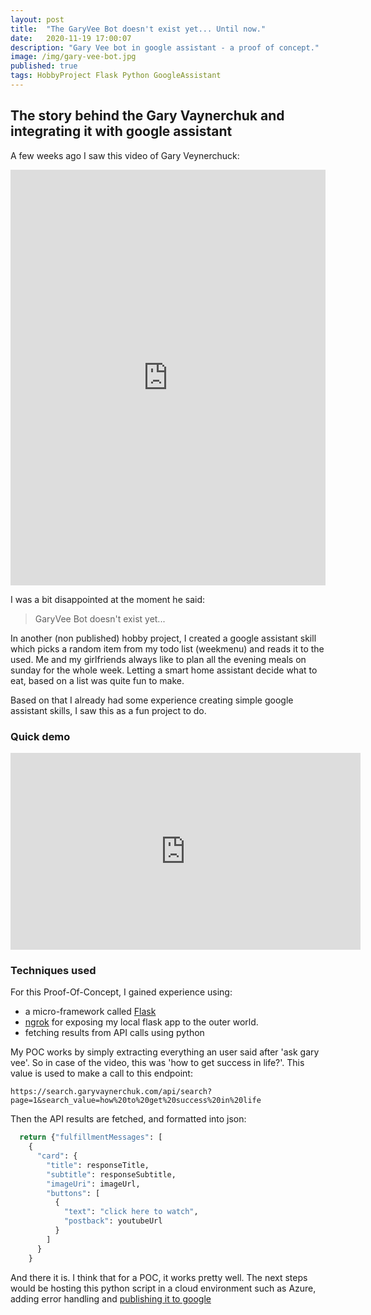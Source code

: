 ```yaml
---
layout: post
title:  "The GaryVee Bot doesn't exist yet... Until now."
date:   2020-11-19 17:00:07
description: "Gary Vee bot in google assistant - a proof of concept."
image: /img/gary-vee-bot.jpg
published: true
tags: HobbyProject Flask Python GoogleAssistant
---
```


## The story behind the Gary Vaynerchuk and integrating it with google assistant

A few weeks ago I saw this video of Gary Veynerchuck:

<iframe src="https://www.linkedin.com/embed/feed/update/urn:li:ugcPost:6727570316899446784" height="665" width="504" frameborder="0" allowfullscreen="" title="Embedded post"></iframe>

I was a bit disappointed at the moment he said:
> GaryVee Bot doesn't exist yet...

In another (non published) hobby project, I created a google assistant skill which picks a random item from my todo list (weekmenu) and reads it to the used. Me and my girlfriends always like to plan all the evening meals on sunday for the whole week. Letting a smart home assistant decide what to eat, based on a list was quite fun to make.

Based on that I already had some experience creating simple google assistant skills, I saw this as a fun project to do.

### Quick demo

<iframe width="560" height="315" src="https://www.youtube.com/embed/D8NguLdD6d4" frameborder="0" allow="accelerometer; autoplay; clipboard-write; encrypted-media; gyroscope; picture-in-picture" allowfullscreen></iframe>

### Techniques used

For this Proof-Of-Concept, I gained experience using:

* a micro-framework called [Flask](https://www.fullstackpython.com/flask.html)
* [ngrok](https://ngrok.com/) for exposing my local flask app to the outer world.
* fetching results from API calls using python

My POC works by simply extracting everything an user said after 'ask gary vee'. So in case of the video, this was 'how to get success in life?'. This value is used to make a call to this endpoint:
```
https://search.garyvaynerchuk.com/api/search?page=1&search_value=how%20to%20get%20success%20in%20life
```

Then the API results are fetched, and formatted into json:

```python
  return {"fulfillmentMessages": [
    {
      "card": {
        "title": responseTitle,
        "subtitle": responseSubtitle,
        "imageUri": imageUrl,
        "buttons": [
          {
            "text": "click here to watch",
            "postback": youtubeUrl
          }
        ]
      }
    }
```

And there it is. I think that for a POC, it works pretty well. The next steps would be hosting this python script in a cloud environment such as Azure, adding error handling and [publishing it to google](https://developers.google.com/assistant/console/publish)